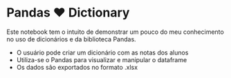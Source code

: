 # Pandas ❤️ Dictionary

Este notebook tem o intuito de demonstrar um pouco do meu conhecimento no uso de dicionários e da biblioteca Pandas.

- O usuário pode criar um dicionário com as notas dos alunos
- Utiliza-se o Pandas para visualizar e manipular o dataframe
- Os dados são exportados no formato .xlsx

